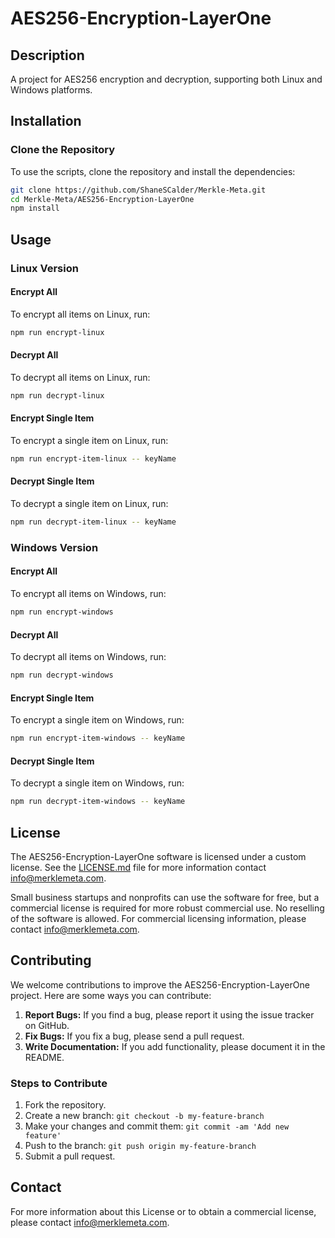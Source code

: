
# AES256-Encryption-LayerOne

## Description
A project for AES256 encryption and decryption, supporting both Linux and Windows platforms.

## Installation

### Clone the Repository
To use the scripts, clone the repository and install the dependencies:

```sh
git clone https://github.com/ShaneSCalder/Merkle-Meta.git
cd Merkle-Meta/AES256-Encryption-LayerOne
npm install
```

## Usage

### Linux Version

#### Encrypt All
To encrypt all items on Linux, run:
```sh
npm run encrypt-linux
```

#### Decrypt All
To decrypt all items on Linux, run:
```sh
npm run decrypt-linux
```

#### Encrypt Single Item
To encrypt a single item on Linux, run:
```sh
npm run encrypt-item-linux -- keyName
```

#### Decrypt Single Item
To decrypt a single item on Linux, run:
```sh
npm run decrypt-item-linux -- keyName
```

### Windows Version

#### Encrypt All
To encrypt all items on Windows, run:
```sh
npm run encrypt-windows
```

#### Decrypt All
To decrypt all items on Windows, run:
```sh
npm run decrypt-windows
```

#### Encrypt Single Item
To encrypt a single item on Windows, run:
```sh
npm run encrypt-item-windows -- keyName
```

#### Decrypt Single Item
To decrypt a single item on Windows, run:
```sh
npm run decrypt-item-windows -- keyName
```

## License
The AES256-Encryption-LayerOne software is licensed under a custom license. See the [LICENSE.md](LICENSE.md) file for more information contact info@merklemeta.com.

Small business startups and nonprofits can use the software for free, but a commercial license is required for more robust commercial use. No reselling of the software is allowed. For commercial licensing information, please contact info@merklemeta.com.

## Contributing
We welcome contributions to improve the AES256-Encryption-LayerOne project. Here are some ways you can contribute:

1. **Report Bugs:** If you find a bug, please report it using the issue tracker on GitHub.
2. **Fix Bugs:** If you fix a bug, please send a pull request.
3. **Write Documentation:** If you add functionality, please document it in the README.

### Steps to Contribute
1. Fork the repository.
2. Create a new branch: `git checkout -b my-feature-branch`
3. Make your changes and commit them: `git commit -am 'Add new feature'`
4. Push to the branch: `git push origin my-feature-branch`
5. Submit a pull request.

## Contact
For more information about this License or to obtain a commercial license, please contact info@merklemeta.com.
```

